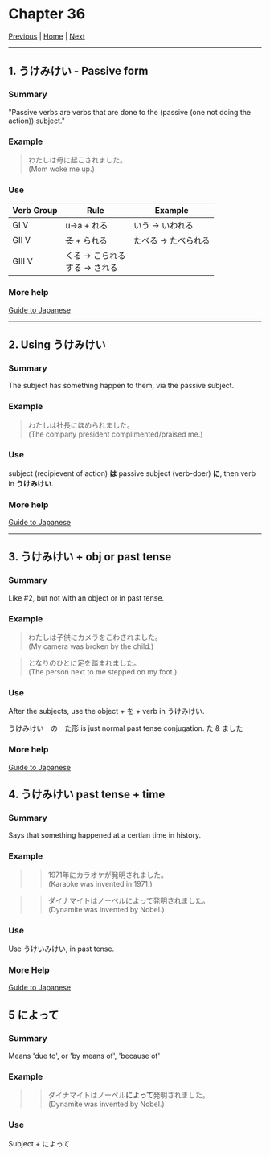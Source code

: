 # Chapter 36

[Previous](https://codywahl.github.io/JapaneseLanguageSchoolNotes/pages/J2/35) | [Home](https://codywahl.github.io/JapaneseLanguageSchoolNotes) | [Next](https://codywahl.github.io/JapaneseLanguageSchoolNotes/pages/J2/37)

* * *
## 1. うけみけい - Passive form

### Summary

"Passive verbs are verbs that are done to the (passive (one not doing the action)) subject."

### Example  

> わたしは母に起こされました。    
> (Mom woke me up.)

### Use

Verb Group | Rule | Example
------------ | ------------ | ------------
GI V | u→a + れる | いう → いわれる
GII V | ~~る~~ + られる | たべる → たべられる
GIII V | くる → こられる<br>する → される |


### More help

[Guide to Japanese](http://www.guidetojapanese.org/causepass.html#part3)

* * *

## 2. Using うけみけい

### Summary

The subject has something happen to them, via the passive subject. 


### Example

> わたしは社長にほめられました。  
> (The company president complimented/praised me.)

### Use

subject (recipievent of action) **は** passive subject (verb-doer) **に**, then verb in **うけみけい**.

### More help

[Guide to Japanese](http://www.guidetojapanese.org/causepass.html#part3)

* * *

## 3. うけみけい + obj or past tense

### Summary

Like #2, but not with an object or in past tense. 

### Example

> わたしは子供にカメラをこわされました。  
> (My camera was broken by the child.)

> となりのひとに足を踏まれました。  
> (The person next to me stepped on my foot.)

### Use

After the subjects, use the object + を + verb in うけみけい.

うけみけい　の　た形 is just normal past tense conjugation. た & ました　　

### More help
[Guide to Japanese](http://www.guidetojapanese.org/causepass.html#part3)

## 4. うけみけい past tense + time

### Summary

Says that something happened at a certian time in history. 

### Example 

>> 1971年にカラオケが発明されました。  
>> (Karaoke was invented in 1971.)    

>> ダイナマイトはノーベルによって発明されました。  
>> (Dynamite was invented by Nobel.)    

### Use 

Use うけいみけい, in past tense.  

### More Help
[Guide to Japanese](http://www.guidetojapanese.org/causepass.html#part3)

## 5 によって

### Summary

Means 'due to', or 'by means of', 'because of'

### Example 

>> ダイナマイトはノーベル**によって**発明されました。  
>> (Dynamite was invented by Nobel.)    

### Use 

Subject + によって